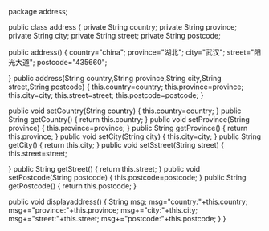 package address;

public class address {
private  String country;
private  String province;
private  String city;
private  String street;
private  String postcode;

public address() {
	country="china";
	province="湖北";
	city="武汉";
	street="阳光大道";
	postcode="435660";

}
public address(String country,String province,String city,String street,String postcode) {
	this.country=country;
	this.province=province;
	this.city=city;
	this.street=street;
	this.postcode=postcode;
}

public void setCountry(String country) {
	this.country=country;
}
public String getCountry() {
	return this.country;
}
public void setProvince(String province) {
	this.province=province;
}
public String getProvince() {
	return this.province;
}
public void setCity(String city) {
	this.city=city;
}
public String getCity() {
	return this.city;
}
public void setSstreet(String street) {
	this.street=street;
	
}
public String getStreet() {
	return this.street;
}
public void setPostcode(String postcode) {
	this.postcode=postcode;
}
public String getPostcode() {
	return this.postcode;
}

public void displayaddress() {
	String msg;
	msg="country:"+this.country;
	msg+="province:"+this.province;
	msg+="city:"+this.city;
	msg+="street:"+this.street;
	msg+="postcode:"+this.postcode;
}
}






